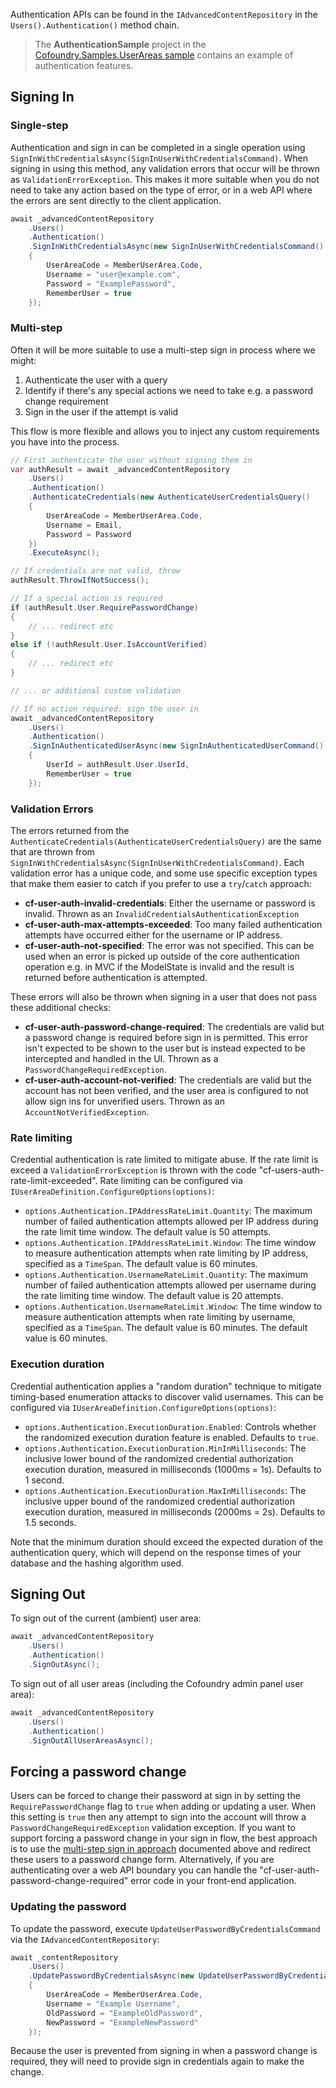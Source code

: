 Authentication APIs can be found in the `IAdvancedContentRepository` in the `Users().Authentication()` method chain.

> The **AuthenticationSample** project in the [Cofoundry.Samples.UserAreas sample](https://github.com/cofoundry-cms/Cofoundry.Samples.UserAreas) contains an example of authentication features.

## Signing In

### Single-step

Authentication and sign in can be completed in a single operation using `SignInWithCredentialsAsync(SignInUserWithCredentialsCommand)`. When signing in using this method, any validation errors that occur will be thrown as `ValidationErrorException`. This makes it more suitable when you do not need to take any action based on the type of error, or in a web API where the errors are sent directly to the client application.

```csharp
await _advancedContentRepository
    .Users()
    .Authentication()
    .SignInWithCredentialsAsync(new SignInUserWithCredentialsCommand()
    {
        UserAreaCode = MemberUserArea.Code,
        Username = "user@example.com",
        Password = "ExamplePassword",
        RememberUser = true
    });
```

### Multi-step

Often it will be more suitable to use a multi-step sign in process where we might:

1. Authenticate the user with a query
2. Identify if there's any special actions we need to take e.g. a password change requirement
3. Sign in the user if the attempt is valid

This flow is more flexible and allows you to inject any custom requirements you have into the process.

```csharp
// First authenticate the user without signing them in
var authResult = await _advancedContentRepository
    .Users()
    .Authentication()
    .AuthenticateCredentials(new AuthenticateUserCredentialsQuery()
    {
        UserAreaCode = MemberUserArea.Code,
        Username = Email,
        Password = Password
    })
    .ExecuteAsync();

// If credentials are not valid, throw
authResult.ThrowIfNotSuccess();

// If a special action is required
if (authResult.User.RequirePasswordChange)
{
    // ... redirect etc
}
else if (!authResult.User.IsAccountVerified)
{
    // ... redirect etc
}

// ... or additional custom validation

// If no action required: sign the user in
await _advancedContentRepository
    .Users()
    .Authentication()
    .SignInAuthenticatedUserAsync(new SignInAuthenticatedUserCommand()
    {
        UserId = authResult.User.UserId,
        RememberUser = true
    });
```

### Validation Errors

The errors returned from the `AuthenticateCredentials(AuthenticateUserCredentialsQuery)` are the same that are thrown from `SignInWithCredentialsAsync(SignInUserWithCredentialsCommand)`. Each validation error has a unique code, and some use specific exception types that make them easier to catch if you prefer to use a `try`/`catch` approach:

- **cf-user-auth-invalid-credentials**: Either the username or password is invalid. Thrown as an `InvalidCredentialsAuthenticationException`
- **cf-user-auth-max-attempts-exceeded**: Too many failed authentication attempts have occurred either for the username or IP address.
- **cf-user-auth-not-specified**: The error was not specified. This can be used when an error is picked up outside of the core authentication operation e.g. in MVC if the ModelState is invalid and the result is returned before authentication is attempted.

These errors will also be thrown when signing in a user that does not pass these additional checks:

- **cf-user-auth-password-change-required**: The credentials are valid but a password change is required before sign in is permitted. This error isn't expected to be shown to the user but is instead expected to be intercepted and handled in the UI. Thrown as a `PasswordChangeRequiredException`.
- **cf-user-auth-account-not-verified**: The credentials are valid but the account has not been verified, and the user area is configured to not allow sign ins for unverified users. Thrown as an `AccountNotVerifiedException`.

### Rate limiting

Credential authentication is rate limited to mitigate abuse. If the rate limit is exceed a `ValidationErrorException` is thrown with the code "cf-users-auth-rate-limit-exceeded". Rate limiting can be configured via `IUserAreaDefinition.ConfigureOptions(options)`:

- `options.Authentication.IPAddressRateLimit.Quantity`: The maximum number of failed authentication attempts allowed per IP address during the rate limit time window. The default value is 50 attempts.
- `options.Authentication.IPAddressRateLimit.Window`: The time window to measure authentication attempts when rate limiting by IP address, specified as a `TimeSpan`. The default value is 60 minutes.
- `options.Authentication.UsernameRateLimit.Quantity`: The maximum number of failed authentication attempts allowed per username during the rate limiting time window. The default value is 20 attempts.
- `options.Authentication.UsernameRateLimit.Window`: The time window to measure authentication attempts when rate limiting by username, specified as a `TimeSpan`. The default value is 60 minutes. The default value is 60 minutes.

### Execution duration

Credential authentication applies a "random duration" technique to mitigate timing-based enumeration attacks to discover valid usernames. This can be configured via `IUserAreaDefinition.ConfigureOptions(options)`:

- `options.Authentication.ExecutionDuration.Enabled`: Controls whether the randomized execution duration feature is enabled. Defaults to `true`.
- `options.Authentication.ExecutionDuration.MinInMilliseconds`: The inclusive lower bound of the randomized credential authorization execution duration, measured in milliseconds (1000ms = 1s). Defaults to 1 second.
- `options.Authentication.ExecutionDuration.MaxInMilliseconds`: The inclusive upper bound of the randomized credential authorization execution duration, measured in milliseconds (2000ms = 2s). Defaults to 1.5 seconds.

Note that the minimum duration should exceed the expected duration of the authentication query, which will depend on the response times of your database and the hashing algorithm used.

## Signing Out

To sign out of the current (ambient) user area:

```csharp
await _advancedContentRepository
    .Users()
    .Authentication()
    .SignOutAsync();
```

To sign out of all user areas (including the Cofoundry admin panel user area):

```csharp
await _advancedContentRepository
    .Users()
    .Authentication()
    .SignOutAllUserAreasAsync();
```

## Forcing a password change

Users can be forced to change their password at sign in by setting the `RequirePasswordChange` flag to `true` when adding or updating a user. When this setting is `true` then any attempt to sign into the account will throw a `PasswordChangeRequiredException` validation exception. If you want to support forcing a password change in your sign in flow, the best approach is to use the [multi-step sign in approach](#multi-step) documented above and redirect these users to a password change form. Alternatively, if you are authenticating over a web API boundary you can handle the "cf-user-auth-password-change-required" error code in your front-end application.

### Updating the password

To update the password, execute `UpdateUserPasswordByCredentialsCommand` via the `IAdvancedContentRepository`:

```csharp
await _contentRepository
    .Users()
    .UpdatePasswordByCredentialsAsync(new UpdateUserPasswordByCredentialsCommand()
    {
        UserAreaCode = MemberUserArea.Code,
        Username = "Example Username",
        OldPassword = "ExampleOldPassword",
        NewPassword = "ExampleNewPassword"
    });
```

Because the user is prevented from signing in when a password change is required, they will need to provide sign in credentials again to make the change.